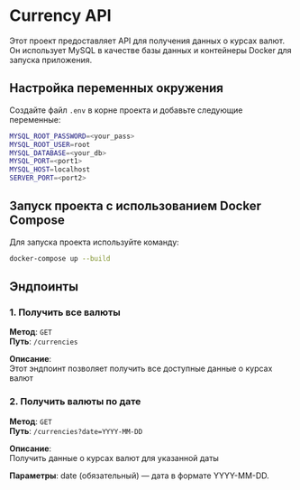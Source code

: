 # Currency API

Этот проект предоставляет API для получения данных о курсах валют. Он использует MySQL в качестве базы данных и контейнеры Docker для запуска приложения.

## Настройка переменных окружения

Создайте файл `.env` в корне проекта и добавьте следующие переменные:

```bash
MYSQL_ROOT_PASSWORD=<your_pass>
MYSQL_ROOT_USER=root
MYSQL_DATABASE=<your_db>
MYSQL_PORT=<port1>
MYSQL_HOST=localhost
SERVER_PORT=<port2>
```

## Запуск проекта с использованием Docker Compose

Для запуска проекта используйте команду:

```bash
docker-compose up --build
```

## Эндпоинты

### 1. Получить все валюты

**Метод**: `GET`  
**Путь**: `/currencies`  

**Описание**:  
Этот эндпоинт позволяет получить все доступные данные о курсах валют

### 2. Получить валюты по дате

**Метод**: `GET`  
**Путь**: `/currencies?date=YYYY-MM-DD`  

**Описание**:  
Получить данные о курсах валют для указанной даты

**Параметры**:
date (обязательный) — дата в формате YYYY-MM-DD.

